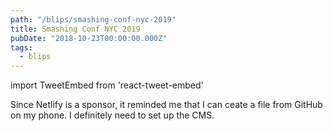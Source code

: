 ```yaml
---
path: "/blips/smashing-conf-nyc-2019"
title: Smashing Conf NYC 2019
pubDate: "2018-10-23T00:00:00.000Z"
tags:
  - blips
---
```


import TweetEmbed from 'react-tweet-embed'

Since Netlify is a sponsor, it reminded me that I can ceate a file from GitHub on my phone. I definitely need to set up the CMS.

<TweetEmbed id="1054718176758509569" />
